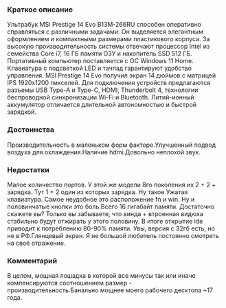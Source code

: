 ### **Краткое описание**
Ультрабук MSI Prestige 14 Evo B13M-266RU способен оперативно справляться с различными задачами. Он выделяется элегантным оформлением и компактными размерами пластикового корпуса. За высокую производительность системы отвечают процессор Intel из семейства Core i7, 16 ГБ памяти ОЗУ и накопитель SSD 512 ГБ. Портативный компьютер поставляется с ОС Windows 11 Home.  Клавиатура с подсветкой LED и тачпад гарантируют удобство управления. MSI Prestige 14 Evo получил экран 14 дюймов с матрицей IPS 1920x1200 пикселей. Для подключения устройств предлагаются разъемы USB Type-A и Type-C, HDMI, Thunderbolt 4, технологии беспроводной синхронизации Wi-Fi и Bluetooth. Литий-ионный аккумулятор отличается длительной автономностью и быстрой зарядкой.

### **Достоинства**
Производительность в маленьком форм факторе.Улучшенный подвод воздуха для охлаждения.Наличие hdmi.Довольно неплохой звук.

### **Недостатки**
Малое количество портов. У этой же модели 8го поколения их 2 + 2 + зарядка. Тут 1 + 2 один из которых зарядка. Ну такое.Ужатая клавиатура. Самое неудобное это расположение fn и win. Ну и половинчатые кнопки это боль.Всего 16 гигабайт памяти. Достаточно скажете вы? Только вы забываете, что винда + втроенная видюха стабильно будут отжирать у этого половину. В итоге открытие ide приводит к потреблению 80-90% памяти. Увы, версия с 32гб есть, но не в РФ.Глянцевый экран. Я не большой любитель постоянно смотреть на своё отражение.

### **Комментарий**
В целом, мощная лошадка в которой все минусы так или иначе компенсируются соотношением размер - производительность.Банально мощнее моего рабочего десктопа ~17 года.
